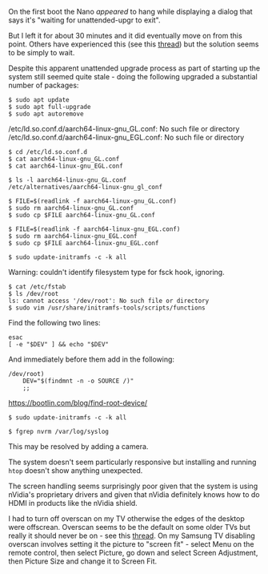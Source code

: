 On the first boot the Nano _appeared_ to hang while displaying a dialog that says it's "waiting for unattended-upgr to exit".

But I left it for about 30 minutes and it did eventually move on from this point. Others have experienced this (see this [thread](https://devtalk.nvidia.com/default/topic/1049751/jetson-nano/hangs-at-first-boot-at-quot-waiting-for-unattended-upgr-to-exit-quot-/)) but the solution seems to be simply to wait.

Despite this apparent unattended upgrade process as part of starting up the system still seemed quite stale - doing the following upgraded a substantial number of packages:

    $ sudo apt update
    $ sudo apt full-upgrade
    $ sudo apt autoremove

/etc/ld.so.conf.d/aarch64-linux-gnu_GL.conf: No such file or directory
/etc/ld.so.conf.d/aarch64-linux-gnu_EGL.conf: No such file or directory

    $ cd /etc/ld.so.conf.d
    $ cat aarch64-linux-gnu_GL.conf
    $ cat aarch64-linux-gnu_EGL.conf

    $ ls -l aarch64-linux-gnu_GL.conf
    /etc/alternatives/aarch64-linux-gnu_gl_conf

    $ FILE=$(readlink -f aarch64-linux-gnu_GL.conf)
    $ sudo rm aarch64-linux-gnu_GL.conf
    $ sudo cp $FILE aarch64-linux-gnu_GL.conf

    $ FILE=$(readlink -f aarch64-linux-gnu_EGL.conf)
    $ sudo rm aarch64-linux-gnu_EGL.conf
    $ sudo cp $FILE aarch64-linux-gnu_EGL.conf

    $ sudo update-initramfs -c -k all

Warning: couldn't identify filesystem type for fsck hook, ignoring.

    $ cat /etc/fstab
    $ ls /dev/root
    ls: cannot access '/dev/root': No such file or directory
    $ sudo vim /usr/share/initramfs-tools/scripts/functions

Find the following two lines:

    esac
    [ -e "$DEV" ] && echo "$DEV"

And immediately before them add in the following:

    /dev/root)
        DEV="$(findmnt -n -o SOURCE /)"
        ;;

https://bootlin.com/blog/find-root-device/

    $ sudo update-initramfs -c -k all

    $ fgrep nvrm /var/log/syslog

This may be resolved by adding a camera.

The system doesn't seem particularly responsive but installing and running `htop` doesn't show anything unexpected.

The screen handling seems surprisingly poor given that the system is using nVidia's proprietary drivers and given that nVidia definitely knows how to do HDMI in products like the nVidia shield.

I had to turn off overscan on my TV otherwise the edges of the desktop were offscrean. Overscan seems to be the default on some older TVs but really it should never be on - see this [thread](https://devtalk.nvidia.com/default/topic/1027349/jetson-tx2/display-does-not-fit-properly/). On my Samsung TV disabling overscan involves setting it the picture to "screen fit" - select Menu on the remote control, then select Picture, go down and select Screen Adjustment, then Picture Size and change it to Screen Fit.
